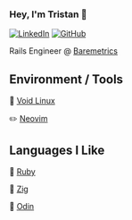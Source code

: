 
### Hey, I'm Tristan 👋
[![LinkedIn](https://img.shields.io/badge/-Connect-0a66c2?style=flat&logo=linkedin)](https://www.linkedin.com/in/tristanthtcrawford/)
[![GitHub](https://img.shields.io/github/followers/TristanCrawford?logo=github&style=flat)](https://github.com/TristanCrawford)

Rails Engineer @ [Baremetrics](https://baremetrics.com/)

Environment / Tools
---
🐧 [Void Linux](https://voidlinux.org/)

✏️ [Neovim](https://neovim.io/)

Languages I Like
---
💎 [Ruby](https://github.com/ruby/ruby)

🦎 [Zig](https://github.com/ziglang/zig)

🐃 [Odin](https://github.com/odin-lang/Odin)
